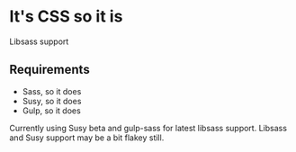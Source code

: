 # It's CSS so it is

Libsass support

## Requirements
* Sass, so it does
* Susy, so it does
* Gulp, so it does

Currently using Susy beta and gulp-sass for latest libsass support. Libsass and Susy support may be a bit flakey still.

